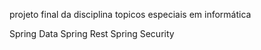 projeto final da disciplina topicos especiais em informática

Spring Data 
Spring Rest
Spring Security